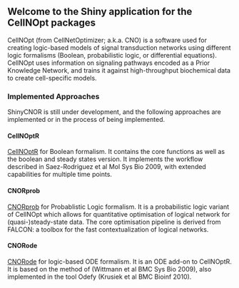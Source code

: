 ## Welcome to the Shiny application for the CellNOpt packages
CellNOpt (from CellNetOptimizer; a.k.a. CNO) is a software used for creating logic-based models of signal transduction networks using different logic formalisms (Boolean, probabilistic logic, or differential equations). CellNOpt uses information on signaling pathways encoded as a Prior Knowledge Network, and trains it against high-throughput biochemical data to create cell-specific models.

### Implemented Approaches
ShinyCNOR is still under development, and the following approaches are implemented or in the process of being implemented.

#### CellNOptR
<a href="https://saezlab.github.io/CellNOptR/" target="_blank">CellNOptR</a> for Boolean formalism. It contains the core functions as well as the boolean and steady states version. It implements the workflow described in Saez-Rodriguez et al Mol Sys Bio 2009, with extended capabilities for multiple time points.

#### CNORprob
<a href="https://saezlab.github.io/CNORprob/" target="_blank">CNORprob</a> for Probablistic Logic formalism. It is a probabilistic logic variant of CellNOpt which allows for quantitative optimisation of logical network for (quasi-)steady-state data. The core optimisation pipeline is derived from FALCON: a toolbox for the fast contextualization of logical networks.

#### CNORode
<a href="https://saezlab.github.io/CNORode/" target="_blank">CNORode</a> for logic-based ODE formalism. It is an ODE add-on to CellNOptR. It is based on the method of (Wittmann et al BMC Sys Bio 2009), also implemented in the tool Odefy (Krusiek et al BMC Bioinf 2010).

